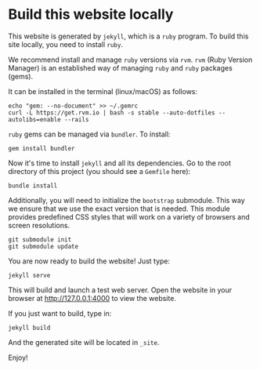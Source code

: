 # Build this website locally
This website is generated by `jekyll`, which is a `ruby` program. To build this
site locally, you need to install `ruby`.

We recommend install and manage `ruby` versions via `rvm`.  `rvm` (Ruby Version
Manager) is an established way of managing `ruby` and `ruby` packages (gems).

It can be installed in the terminal (linux/macOS) as follows:
```
echo "gem: --no-document" >> ~/.gemrc
curl -L https://get.rvm.io | bash -s stable --auto-dotfiles --autolibs=enable --rails
```

`ruby` gems can be managed via `bundler`. To install:
```
gem install bundler
```

Now it's time to install `jekyll` and all its dependencies. Go to the root
directory of this project (you should see a `Gemfile` here):
```
bundle install
```

Additionally, you will need to initialize the `bootstrap` submodule. This way
we ensure that we use the exact version that is needed. This module provides
predefined CSS styles that will work on a variety of browsers and screen
resolutions.
```
git submodule init
git submodule update
```

You are now ready to build the website! Just type:
```
jekyll serve
```
This will build and launch a test web server. Open the website in your browser
at http://127.0.0.1:4000 to view the website.

If you just want to build, type in:
```
jekyll build
```
And the generated site will be located in `_site`.

Enjoy!
